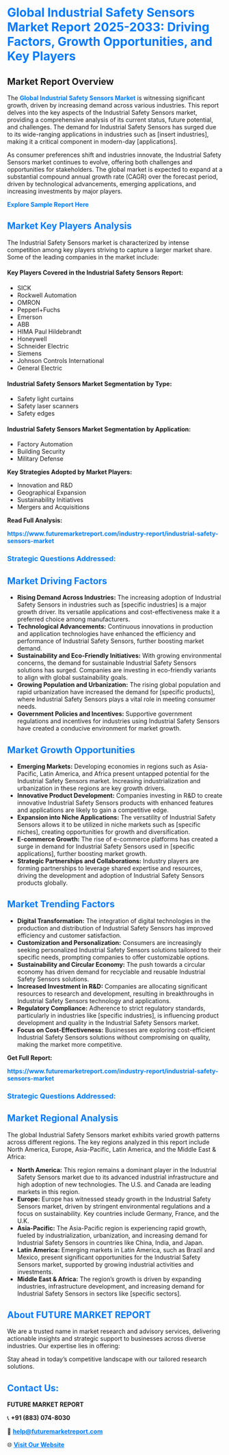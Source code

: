 <h1 style="color: #007BFF;">Global Industrial Safety Sensors Market Report 2025-2033: Driving Factors, Growth Opportunities, and Key Players</h1>

<section id="overview">
<h2>Market Report Overview</h2>
<p>The <a href="https://www.futuremarketreport.com/industry-report/industrial-safety-sensors-market" style="color: #007BFF; text-decoration: none;"><strong>Global Industrial Safety Sensors Market</strong></a> is witnessing significant growth, driven by increasing demand across various industries. This report delves into the key aspects of the Industrial Safety Sensors market, providing a comprehensive analysis of its current status, future potential, and challenges. The demand for Industrial Safety Sensors has surged due to its wide-ranging applications in industries such as [insert industries], making it a critical component in modern-day [applications].</p>
<p>As consumer preferences shift and industries innovate, the Industrial Safety Sensors market continues to evolve, offering both challenges and opportunities for stakeholders. The global market is expected to expand at a substantial compound annual growth rate (CAGR) over the forecast period, driven by technological advancements, emerging applications, and increasing investments by major players.</p>
</section>

<section id="overview">
<p><a href="https://www.futuremarketreport.com/request-sample/reportId=63295" style="color: #007BFF; text-decoration: none;"><strong>Explore Sample Report Here</strong></a></p>
</section>

<section id="key-players">
<h2 style="color: #007BFF;">Market Key Players Analysis</h2>
<p>The Industrial Safety Sensors market is characterized by intense competition among key players striving to capture a larger market share. Some of the leading companies in the market include:</p>
<h4>Key Players Covered in the Industrial Safety Sensors Report:</h4>
<ul><li>SICK</li><li>Rockwell Automation</li><li>OMRON</li><li>Pepperl+Fuchs</li><li>Emerson</li><li>ABB</li><li>HIMA Paul Hildebrandt</li><li>Honeywell</li><li>Schneider Electric</li><li>Siemens</li><li>Johnson Controls International</li><li>General Electric</li></ul>
<h4>Industrial Safety Sensors Market Segmentation by Type:</h4>
<ul><li>Safety light curtains</li><li>Safety laser scanners</li><li>Safety edges</li></ul>

<h4>Industrial Safety Sensors Market Segmentation by Application:</h4>
<ul><li>Factory Automation</li><li>Building Security</li><li>Military Defense</li></ul>
<p><strong>Key Strategies Adopted by Market Players:</strong></p>
<ul>
<li>Innovation and R&D</li>
<li>Geographical Expansion</li>
<li>Sustainability Initiatives</li>
<li>Mergers and Acquisitions</li>
</ul>
</section>

<section>
<p><strong>Read Full Analysis: </strong></p><a href="https://www.futuremarketreport.com/industry-report/industrial-safety-sensors-market" style="color: #007BFF; text-decoration: none;"><strong>https://www.futuremarketreport.com/industry-report/industrial-safety-sensors-market</strong></a>
<h3 style="color: #007BFF;">Strategic Questions Addressed:</h3>
</section>

<section id="driving-factors">
<h2 style="color: #007BFF;">Market Driving Factors</h2>
<ul>
<li><strong>Rising Demand Across Industries:</strong> The increasing adoption of Industrial Safety Sensors in industries such as [specific industries] is a major growth driver. Its versatile applications and cost-effectiveness make it a preferred choice among manufacturers.</li>
<li><strong>Technological Advancements:</strong> Continuous innovations in production and application technologies have enhanced the efficiency and performance of Industrial Safety Sensors, further boosting market demand.</li>
<li><strong>Sustainability and Eco-Friendly Initiatives:</strong> With growing environmental concerns, the demand for sustainable Industrial Safety Sensors solutions has surged. Companies are investing in eco-friendly variants to align with global sustainability goals.</li>
<li><strong>Growing Population and Urbanization:</strong> The rising global population and rapid urbanization have increased the demand for [specific products], where Industrial Safety Sensors plays a vital role in meeting consumer needs.</li>
<li><strong>Government Policies and Incentives:</strong> Supportive government regulations and incentives for industries using Industrial Safety Sensors have created a conducive environment for market growth.</li>
</ul>
</section>

<section id="growth-opportunities">
<h2 style="color: #007BFF;">Market Growth Opportunities</h2>
<ul>
<li><strong>Emerging Markets:</strong> Developing economies in regions such as Asia-Pacific, Latin America, and Africa present untapped potential for the Industrial Safety Sensors market. Increasing industrialization and urbanization in these regions are key growth drivers.</li>
<li><strong>Innovative Product Development:</strong> Companies investing in R&D to create innovative Industrial Safety Sensors products with enhanced features and applications are likely to gain a competitive edge.</li>
<li><strong>Expansion into Niche Applications:</strong> The versatility of Industrial Safety Sensors allows it to be utilized in niche markets such as [specific niches], creating opportunities for growth and diversification.</li>
<li><strong>E-commerce Growth:</strong> The rise of e-commerce platforms has created a surge in demand for Industrial Safety Sensors used in [specific applications], further boosting market growth.</li>
<li><strong>Strategic Partnerships and Collaborations:</strong> Industry players are forming partnerships to leverage shared expertise and resources, driving the development and adoption of Industrial Safety Sensors products globally.</li>
</ul>
</section>

<section id="trending-factors">
<h2 style="color: #007BFF;">Market Trending Factors</h2>
<ul>
<li><strong>Digital Transformation:</strong> The integration of digital technologies in the production and distribution of Industrial Safety Sensors has improved efficiency and customer satisfaction.</li>
<li><strong>Customization and Personalization:</strong> Consumers are increasingly seeking personalized Industrial Safety Sensors solutions tailored to their specific needs, prompting companies to offer customizable options.</li>
<li><strong>Sustainability and Circular Economy:</strong> The push towards a circular economy has driven demand for recyclable and reusable Industrial Safety Sensors solutions.</li>
<li><strong>Increased Investment in R&D:</strong> Companies are allocating significant resources to research and development, resulting in breakthroughs in Industrial Safety Sensors technology and applications.</li>
<li><strong>Regulatory Compliance:</strong> Adherence to strict regulatory standards, particularly in industries like [specific industries], is influencing product development and quality in the Industrial Safety Sensors market.</li>
<li><strong>Focus on Cost-Effectiveness:</strong> Businesses are exploring cost-efficient Industrial Safety Sensors solutions without compromising on quality, making the market more competitive.</li>
</ul>
</section>

<section>
<p><strong>Get Full Report: </strong></p><a href="https://www.futuremarketreport.com/industry-report/industrial-safety-sensors-market" style="color: #007BFF; text-decoration: none;"><strong>https://www.futuremarketreport.com/industry-report/industrial-safety-sensors-market</strong></a>
<h3 style="color: #007BFF;">Strategic Questions Addressed:</h3>
</section>


<section id="regional-analysis">
<h2 style="color: #007BFF;">Market Regional Analysis</h2>
<p>The global Industrial Safety Sensors market exhibits varied growth patterns across different regions. The key regions analyzed in this report include North America, Europe, Asia-Pacific, Latin America, and the Middle East & Africa:</p>
<ul>
<li><strong>North America:</strong> This region remains a dominant player in the Industrial Safety Sensors market due to its advanced industrial infrastructure and high adoption of new technologies. The U.S. and Canada are leading markets in this region.</li>
<li><strong>Europe:</strong> Europe has witnessed steady growth in the Industrial Safety Sensors market, driven by stringent environmental regulations and a focus on sustainability. Key countries include Germany, France, and the U.K.</li>
<li><strong>Asia-Pacific:</strong> The Asia-Pacific region is experiencing rapid growth, fueled by industrialization, urbanization, and increasing demand for Industrial Safety Sensors in countries like China, India, and Japan.</li>
<li><strong>Latin America:</strong> Emerging markets in Latin America, such as Brazil and Mexico, present significant opportunities for the Industrial Safety Sensors market, supported by growing industrial activities and investments.</li>
<li><strong>Middle East & Africa:</strong> The region’s growth is driven by expanding industries, infrastructure development, and increasing demand for Industrial Safety Sensors in sectors like [specific sectors].</li>
</ul>
</section>

<footer>
<h2 style="color: #007BFF;">About FUTURE MARKET REPORT</h2>
<p>We are a trusted name in market research and advisory services, delivering actionable insights and strategic support to businesses across diverse industries. Our expertise lies in offering:</p>

<p>Stay ahead in today’s competitive landscape with our tailored research solutions.</p>

<h2 style="color: #007BFF;">Contact Us:</h2>
<p><strong>FUTURE MARKET REPORT</strong></p>
<p>📞 <strong>+91 (883) 074-8030</strong></p>
<p>📧 <strong><a href="mailto:help@futuremarketreport.com" style="color: #007BFF;">help@futuremarketreport.com</a></strong></p>
<p>🌐 <strong><a href="https://www.futuremarketreport.com/" style="color: #007BFF;">Visit Our Website</a></strong></p>
</footer>